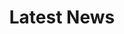 ---
# Documentation: https://wowchemy.com/docs/page-builder/
widget: pages
headless: true
weight: 20

title: Latest News
subtitle:

content:
  count: 20
  filters:
    author: ''
    category: ''
    exclude_featured: false
    publication_type: ''
    tag: ''
  offset: 0
  order: desc
  folders:
    - shipments
    - fundraising
    - events
design:
  view: community/datedshowcase
  flip_alt_rows: true
  columns: '1'  
  spacing:
    # Customize the section spacing. Order is top, right, bottom, left. 
    padding: ["20px", "0", "20px", "0"]
  background:
    color: 'var(--bg)'
    # Text color (true=light, false=dark, or remove for the dynamic theme color).
    text_color_light: false
---
